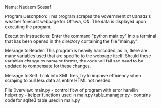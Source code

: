 Name: Nadeem Sousaf

Program Description: This program scrapes the Government of Canada's weather forecast webpage for Ottawa, ON. The data is displayed upon executing the program.

Execution Instructions: Enter the command "python main.py" into a terminal that has been opened in the directory containing the file "main.py".

Message to Reader: This program is heavily hardcoded, as in, there are many variables used that are specific to the webpage itself. Should those variables change by name or format, the code will fail and need to be updated to compensate for these changes.

Message to Self: Look into XML files, try to improve efficiency when scraping to pull less data as entire HTML not needed.

File Overview:
main.py - control flow of program with error handlin
helper.py - helper functions used in main.py
table_manager.py - contains code for sqlite3 table used in main.py